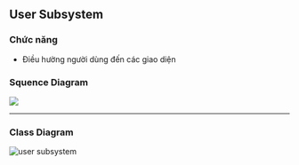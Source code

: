 ## User Subsystem
### Chức năng
+ Điều hường người dùng đến các giao diện
### Squence Diagram
![](
https://www.planttext.com/plantuml/png/L8-n3S8m44Nxc-AKAYcoW8ie4fK7y00dvn2HZ6tkpaBCHi58h8023QxV-r__lv-lLOt4sZK1HIk2GLcG59ko05GIs-DUAHi6VohPfAJ4qWDbyTbOpXGPu4ZYl7G-EXI-DLOBVXo27oQ4ZX_-Vmqwt7QjYHu_7NewBz-1w50lvHxyE040h9otuya7003__mC0)



---
### Class Diagram 
![user subsystem](
https://www.planttext.com/plantuml/png/T9H1ReCm44NtdCAxjWjkK5MHM26rLKJA0Lmp8LQCdSwOH56RatNH8_KA5JP9CTZU8EQ_FupjBtw_VrPaETg-Kzc1YprlWTK4-C8rRw43RJVzEvt9GiS-CyOOaze2Rha0LWvWUNlribkDf8FYv_i7LxfaxY4K9sBFffMwBgUq6aenTiqHj0tXeuIJhvTwQsAkD-1Y1xYqZKBALq4hoIAtqim6HAS03lkDEGlJ8y7_aIq_xGaQpMvr3W-5eEi6y2W5B9kDGjJqQgpSIX7P185kfkfqbg7hL8ksNgDf4OWAeoqQfG2dxIroiRyYCNjTnesqCwUw31o5Dr088dpqG7R6iZjMWV9Jx-I1N6sMpCUlFBy6Bwclnx0bWLkkaaGL92Y9BUEIH6yPI1BXXQTtjxWyVthkaFFyARmUBqqh0pBhcrso5UXc-7Fy0G00__y30000)
